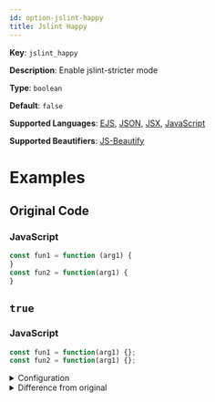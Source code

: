 ```yaml
---
id: option-jslint-happy
title: Jslint Happy
---
```

**Key**: `jslint_happy`

**Description**: Enable jslint-stricter mode

**Type**: `boolean`

**Default**: `false`

**Supported Languages**: [EJS](/docs/language-ejs.html), [JSON](/docs/language-json.html), [JSX](/docs/language-jsx.html), [JavaScript](/docs/language-javascript.html)

**Supported Beautifiers**: [JS-Beautify](/docs/beautifier-js-beautify.html)

# Examples
## Original Code
### JavaScript
```JavaScript
const fun1 = function (arg1) {
}
const fun2 = function(arg1) {
}

```
## `true`
### JavaScript
```JavaScript
const fun1 = function(arg1) {};
const fun2 = function(arg1) {};

```
<details><summary>Configuration</summary>
A `.unibeautify.json` file would look like the following:
```json
{
  "JavaScript": {
    "indent_size": 2,
    "indent_char": " ",
    "jslint_happy": true
  }
}
```
</details>
<details><summary>Difference from original</summary>
```diff
Index: true
===================================================================
--- true	Original
+++ true	Beautified
@@ -1,4 +1,2 @@
-const␣fun1␣=␣function␣(arg1)␣{␊
-}␊
-const␣fun2␣=␣function(arg1)␣{␊
-}␊
+const␣fun1␣=␣function(arg1)␣{};␊
+const␣fun2␣=␣function(arg1)␣{};␊

```
</details>
## `false`
### JavaScript
```JavaScript
const fun1 = function(arg1) {};
const fun2 = function(arg1) {};

```
<details><summary>Configuration</summary>
A `.unibeautify.json` file would look like the following:
```json
{
  "JavaScript": {
    "indent_size": 2,
    "indent_char": " ",
    "jslint_happy": false
  }
}
```
</details>
<details><summary>Difference from original</summary>
```diff
Index: false
===================================================================
--- false	Original
+++ false	Beautified
@@ -1,4 +1,2 @@
-const␣fun1␣=␣function␣(arg1)␣{␊
-}␊
-const␣fun2␣=␣function(arg1)␣{␊
-}␊
+const␣fun1␣=␣function(arg1)␣{};␊
+const␣fun2␣=␣function(arg1)␣{};␊

```
</details>